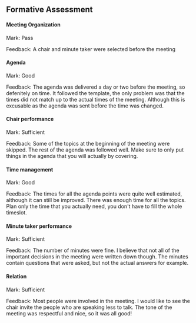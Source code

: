 ## Formative Assessment

#### Meeting Organization

Mark: Pass

Feedback: A chair and minute taker were selected before the meeting


#### Agenda 

Mark: Good

Feedback: The agenda was delivered a day or two before the meeting, so defenitely on time. It followed the template, the only problem was that the times did not match up to the actual times of the meeting.
Although this is excusable as the agenda was sent before the time was changed. 

#### Chair performance

Mark: Sufficient

Feedback: Some of the topics at the beginning of the meeting were skipped. The rest of the agenda was followed well. Make sure to only put things in the agenda that you will actually by covering.

#### Time management

Mark: Good

Feedback: The times for all the agenda points were quite well estimated, although it can still be improved. There was enough time for all the topics. 
Plan only the time that you actually need, you don't have to fill the whole timeslot.

#### Minute taker performance

Mark: Sufficient

Feedback: The number of minutes were fine. I believe that not all of the important decisions in the meeting were written down though. 
The minutes contain questions that were asked, but not the actual answers for example.

#### Relation

Mark: Sufficient

Feedback: Most people were involved in the meeting. I would like to see the chair invite the people who are speaking less to talk. The tone of the meeting was respectful and nice, so it was all good!
